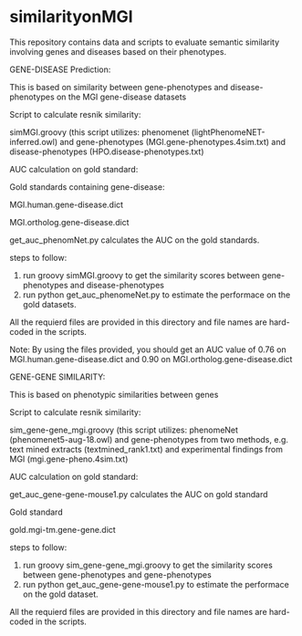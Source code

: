 # similarityonMGI
This repository contains data and scripts to evaluate semantic similarity involving genes and diseases based on their phenotypes.

GENE-DISEASE Prediction:

This is based on similarity between gene-phenotypes and disease-phenotypes on the MGI gene-disease datasets

Script to calculate resnik similarity:

simMGI.groovy   (this script utilizes: phenomenet (lightPhenomeNET-inferred.owl) and gene-phenotypes (MGI.gene-phenotypes.4sim.txt) and disease-phenotypes (HPO.disease-phenotypes.txt)

AUC calculation on gold standard:

Gold standards containing gene-disease:

MGI.human.gene-disease.dict 	

MGI.ortholog.gene-disease.dict


get_auc_phenomNet.py calculates the AUC on the gold standards.


steps to follow:
1. run groovy simMGI.groovy to get the similarity scores between gene-phenotypes and disease-phenotypes
2. run python get_auc_phenomeNet.py to estimate the performace on the gold datasets.

All the requierd files are provided in this directory and file names are hard-coded in the scripts.

Note: By using the files provided, you should get an AUC value of 0.76 on  MGI.human.gene-disease.dict and 0.90 on MGI.ortholog.gene-disease.dict


GENE-GENE SIMILARITY:

This is based on phenotypic similarities between genes


Script to calculate resnik similarity:

sim_gene-gene_mgi.groovy  (this script utilizes: phenomeNet (phenomenet5-aug-18.owl) and gene-phenotypes from two methods, e.g. text mined extracts (textmined_rank1.txt) and experimental findings from MGI (mgi.gene-pheno.4sim.txt)


AUC calculation on gold standard:

get_auc_gene-gene-mouse1.py calculates the AUC on gold standard

Gold standard

gold.mgi-tm.gene-gene.dict


steps to follow:
1. run groovy sim_gene-gene_mgi.groovy to get the similarity scores between gene-phenotypes and gene-phenotypes
2. run python get_auc_gene-gene-mouse1.py to estimate the performace on the gold dataset.

All the requierd files are provided in this directory and file names are hard-coded in the scripts.

  
  
